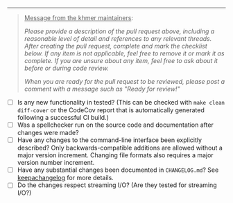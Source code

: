 
----------------------------------------

> <u>Message from the khmer maintainers</u>:
>
> *Please provide a description of the pull request above, including a
> reasonable level of detail and references to any relevant threads. After
> creating the  pull request, complete and mark the checklist below. If any item
> is not applicable, feel free to remove it or mark it as complete. If you are
> unsure about any item, feel free to ask about it before or during code
> review.*
>
> *When you are ready for the pull request to be reviewed, please post a comment
> with a message such as "Ready for review!"*

- [ ] Is any new functionality in tested? (This can be checked with
      `make clean diff-cover` or the CodeCov report that is automatically
      generated following a successful CI build.)
- [ ] Was a spellchecker run on the source code and documentation after
      changes were made?
- [ ] Have any changes to the command-line interface been explicitly described?
      Only backwards-compatible additions are allowed without a major version
      increment. Changing file formats also requires a major version number
      increment.
- [ ] Have any substantial changes been documented in `CHANGELOG.md`? See
      [keepachangelog](http://keepachangelog.com/) for more details.
- [ ] Do the changes respect streaming I/O? (Are they tested for streaming I/O?)
